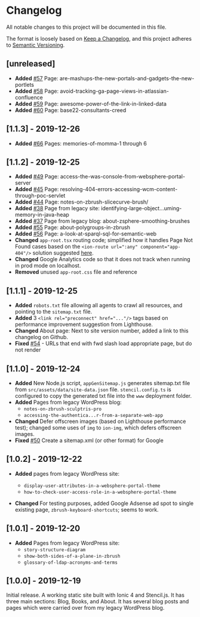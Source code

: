 # Changelog
All notable changes to this project will be documented in this file.

The format is loosely based on [Keep a Changelog](https://keepachangelog.com/en/1.0.0/),
and this project adheres to [Semantic Versioning](https://semver.org/spec/v2.0.0.html).

## [unreleased]

- **Added** [#57](https://github.com/codyburleson/cburleson-pwa/issues/57) Page: are-mashups-the-new-portals-and-gadgets-the-new-portlets
- **Added** [#58](https://github.com/codyburleson/cburleson-pwa/issues/58) Page: avoid-tracking-ga-page-views-in-atlassian-confluence
- **Added** [#59](https://github.com/codyburleson/cburleson-pwa/issues/59) Page: awesome-power-of-the-link-in-linked-data
- **Added** [#60](https://github.com/codyburleson/cburleson-pwa/issues/60) Page: base22-consultants-creed

## [1.1.3] - 2019-12-26

- **Added** [#66](https://github.com/codyburleson/cburleson-pwa/issues/66) Pages: memories-of-momma-1 through 6

## [1.1.2] - 2019-12-25

- **Added** [#49](https://github.com/codyburleson/cburleson-pwa/issues/49) Page: access-the-was-console-from-websphere-portal-server
- **Added** [#45](https://github.com/codyburleson/cburleson-pwa/issues/45) Page: resolving-404-errors-accessing-wcm-content-through-poc-servlet
- **Added** [#44](https://github.com/codyburleson/cburleson-pwa/issues/44) Page: notes-on-zbrush-slicecurve-brush/
- **Added** [#38](https://github.com/codyburleson/cburleson-pwa/issues/38) Page from legacy site: identifying-large-object...uming-memory-in-java-heap
- **Added** [#37](https://github.com/codyburleson/cburleson-pwa/issues/37) Page from legacy blog: about-zsphere-smoothing-brushes
- **Added** [#55](https://github.com/codyburleson/cburleson-pwa/issues/55) Page: about-polygroups-in-zbrush
- **Added** [#56](https://github.com/codyburleson/cburleson-pwa/issues/56) Page: a-look-at-sparql-sql-for-semantic-web
- **Changed** `app-root.tsx` routing code; simplified how it handles Page Not Found cases based on the `<ion-route url=":any" component="app-404"/>` solution suggested [here](https://github.com/ionic-team/ionic/issues/18687).
- **Changed** Google Analytics code so that it does not track when running in prod mode on localhost.
- **Removed** unused `app-root.css` file and reference

## [1.1.1] - 2019-12-25

- **Added** `robots.txt` file allowing all agents to crawl all resources, and pointing to the `sitemap.txt` file.
- **Added** 3 `<link rel="preconnect" href="..."/>` tags based on performance improvement suggestion from Lighthouse.
- **Changed** About page: Next to site version number, added a link to this changelog on Github.
- **Fixed** [#54](https://github.com/codyburleson/cburleson-pwa/issues/54) - URLs that end with fwd slash load appropriate page, but do not render

## [1.1.0] - 2019-12-24

- **Added** New Node.js script, `appGenSitemap.js` generates sitemap.txt file from `src/assets/data/site-data.json` file. `stencil.config.ts` is configured to copy the generated txt file into the `www` deployment folder.
- **Added** Pages from legacy WordPress blog: 
    - `notes-on-zbrush-sculptris-pro`
    - `accessing-the-authentica...r-from-a-separate-web-app`
- **Changed** Defer offscreen images (based on Lighthouse performance test); changed some uses of `img` to `ion-img`, which defers offscreen images.
- **Fixed** [#50](https://github.com/codyburleson/cburleson-pwa/issues/50) Create a sitemap.xml (or other format) for Google

## [1.0.2] - 2019-12-22

- **Added** pages from legacy WordPress site: 
    - `display-user-attributes-in-a-websphere-portal-theme`
    - `how-to-check-user-access-role-in-a-websphere-portal-theme`

- **Changed** For testing purposes, added Google Adsense ad spot to single existing page, `zbrush-keyboard-shortcuts`; seems to work.

## [1.0.1] - 2019-12-20

- **Added** Pages from legacy WordPress site: 
    - `story-structure-diagram`
    - `show-both-sides-of-a-plane-in-zbrush`
    - `glossary-of-ldap-acronyms-and-terms`

## [1.0.0] - 2019-12-19

Initial release. A working static site built with Ionic 4 and Stencil.js. It has three main sections: Blog, Books, and About. It has several blog posts and pages which were carried over from my legacy WordPress blog.

